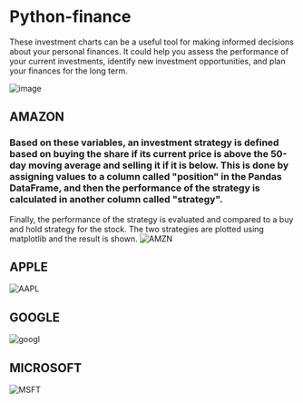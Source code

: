# Python-finance
These investment charts can be a useful tool for making informed decisions about your personal finances. It could help you assess the performance of your current investments, identify new investment opportunities, and plan your finances for the long term.

![image](https://user-images.githubusercontent.com/90658763/229385270-027906f4-07bd-4047-885a-1fce05a19456.png)

## AMAZON
### Based on these variables, an investment strategy is defined based on buying the share if its current price is above the 50-day moving average and selling it if it is below. This is done by assigning values ​​to a column called "position" in the Pandas DataFrame, and then the performance of the strategy is calculated in another column called "strategy".

Finally, the performance of the strategy is evaluated and compared to a buy and hold strategy for the stock. The two strategies are plotted using matplotlib and the result is shown.
![AMZN](https://user-images.githubusercontent.com/90658763/229384681-4c63d711-f0a3-45fa-a635-b672c5ee8d6f.png)

## APPLE
![AAPL](https://user-images.githubusercontent.com/90658763/229386040-f324701c-17de-4c06-8362-56344c2937ea.png)

## GOOGLE
![googl](https://user-images.githubusercontent.com/90658763/229386112-3a6eb66d-5d39-4068-af2a-d784383bed04.png)

## MICROSOFT
![MSFT](https://user-images.githubusercontent.com/90658763/229386203-aa45db7d-4390-4547-9996-f23ba9becc69.png)
